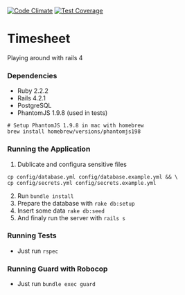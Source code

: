 [![Code Climate](https://codeclimate.com/github/BSoares/timesheet/badges/gpa.svg)](https://codeclimate.com/github/BSoares/timesheet) [![Test Coverage](https://codeclimate.com/github/BSoares/timesheet/badges/coverage.svg)](https://codeclimate.com/github/BSoares/timesheet/coverage)

# Timesheet

Playing around with rails 4


### Dependencies

* Ruby 2.2.2
* Rails 4.2.1
* PostgreSQL
* PhantomJS 1.9.8 (used in tests)

```
# Setup PhantomJS 1.9.8 in mac with homebrew
brew install homebrew/versions/phantomjs198
```

### Running the Application

1. Dublicate and configura sensitive files

```
cp config/database.yml config/database.example.yml && \
cp config/secrets.yml config/secrets.example.yml

```

2. Run ```bundle install```
3. Prepare the database with ```rake db:setup```
4. Insert some data ```rake db:seed```
5. And finaly run the server with ```rails s```

### Running Tests

* Just run ```rspec```

### Running Guard with Robocop

* Just run ```bundle exec guard```
